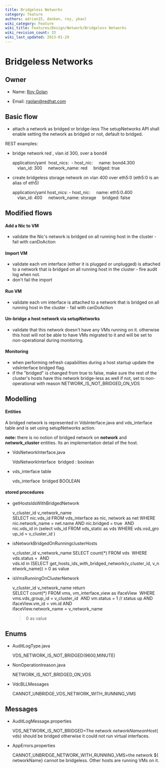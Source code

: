 ```yaml
---
title: Bridgeless Networks
category: feature
authors: adrian15, danken, roy, ykaul
wiki_category: Feature
wiki_title: Features/Design/Network/Bridgeless Networks
wiki_revision_count: 33
wiki_last_updated: 2013-01-29
---
```


# Bridgeless Networks

## Owner

*   Name: [ Roy Golan](User:MyUser)

<!-- -->

*   Email: rgolan@redhat.com

## Basic flow

*   attach a network as bridged or bridge-less
    The setupNetworks API shall enable setting the network as bridged or not, default to bridged.

REST examples:

*   bridge network red , vlan id 300, over a bond4

      application/yaml
       host_nics:
       - host_nic:
          name: bond4.300
          vlan_id: 300
          network_name: red
          bridged: true  

*   create bridgeless storage network on vlan 400 over eth5:0 (eth5:0 is an alias of eth5)

      application/yaml
      host_nics:
      - host_nic:
          name: eth5:0.400
          vlan_id: 400
          network_name: storage
          bridged: false

## Modified flows

#### Add a Nic to VM

*   validate the Nic's network is bridged on all running host in the cluster - fail with canDoAction

#### Import VM

*   validate each vm interface (either it is plugged or unplugged) is attached to a network that is bridged on all running host in the cluster - fire audit log when not.
*   don't fail the import

#### Run VM

*   validate each vm interface is attached to a network that is bridged on all running host in the cluster - fail with canDoAction

#### Un-bridge a host network via setupNetworks

*   validate that this network doesn't have any VMs running on it. otherwise this host
     will not be able to have VMs migrated to it and will be set to non-operational during monitoring.

#### Monitoring

*   when performing refresh capabilities during a host startup update the vdsInterface bridged flag.
*   if the "bridged" is changed from true to false, make sure the rest of the cluster's hosts have this network bridge-less as well
     if not, set to non-operational with reason NETWORK_IS_NOT_BRIDGED_ON_VDS

## Modelling

#### Entities

A bridged network is represented in VdsInterface.java and vds_interface table and is set using setupNetworks action.

<b>note:</b> there is no notion of bridged network on <b>network</b> and <b>network_cluster</b> entities. Its an implementation detail of the host.

*   VdsNetworkInterface.java

      VdsNetworkInterface
       bridged : boolean

*   vds_interface table

      vds_interface
       bridged BOOLEAN

#### stored procedures

*   getHostsIdsWithBridgedNetwork

      v_cluster_id
      v_network_name
      SELECT nic.vds_id FROM vds_interface as nic, network as net
      WHERE
      nic.network_name = net.name
      AND
      nic.bridged = true 
      AND
      nic.vds_id in (select vds_id FROM vds_static as vds WHERE vds.vsd_group_id = v_cluster_id )

*   isNetworkBridgedOnRunningclusterHosts

      v_cluster_id
      v_network_name
      SELECT count(*) FROM vds 
      WHERE
      vds.status = 
      AND
      vds.id in (SELECT get_hosts_ids_with_bridged_network(v_cluster_id, v_network_name)) > 0 as value

*   isVmsRunningOnClusterNetwork

      v_cluster_id
      v_network_name
      return 
      SELECT count(*) FROM vms, vm_interface_view as ifaceView 
      WHERE
      vms.vds_group_id = v_cluster_id 
      AND
      vm.status = 1 // status up
      AND
      ifaceView.vm_id = vm.id
      AND
      ifaceView.network_name = v_network_name 
      > 0 as value

## Enums

*   AuditLogType.java

      VDS_NETWORK_IS_NOT_BRIDGED(9600,MINUTE)

*   NonOperationlreason.java

      NETWORK_IS_NOT_BRIDGED_ON_VDS

*   VdcBLLMessages

      CANNOT_UNBRIDGE_VDS_NETWORK_WITH_RUNNING_VMS

## Messages

*   AuditLogMessage.properties

      VDS_NETWORK_IS_NOT_BRIDGED=The network ${networkName} on Host ${vds} should be bridged otherwise it could not run virtual interfaces.

*   AppErrors.properties

      CANNOT_UNBRIDGE_NETWORK_WITH_RUNNING_VMS=the network ${networkName} cannot be bridgeless. Other hosts are running VMs on it.
